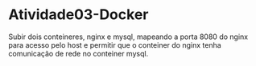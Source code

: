 # Atividade03-Docker

Subir dois conteineres, nginx e mysql, mapeando a porta 8080 do nginx para acesso pelo host e permitir que o conteiner do nginx tenha comunicação de rede no conteiner mysql.
